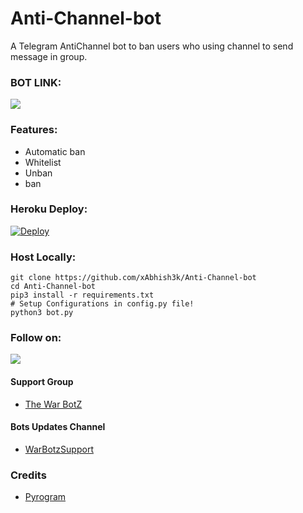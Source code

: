 # Anti-Channel-bot
A Telegram AntiChannel bot to ban users who using channel to send message in group.

### BOT LINK:
<a href="https://t.me/Antichannelwarbot"><img src="https://img.shields.io/badge/Telegram-Bot-blue.svg?logo=telegram"></a>

### Features:
- Automatic ban
- Whitelist
- Unban
- ban


### Heroku Deploy:
[![Deploy](https://www.herokucdn.com/deploy/button.svg)](https://heroku.com/deploy?template=https://github.com/xAbhish3k/Anti-Channel-bot)

### Host Locally:
```shell
git clone https://github.com/xAbhish3k/Anti-Channel-bot
cd Anti-Channel-bot
pip3 install -r requirements.txt
# Setup Configurations in config.py file!
python3 bot.py
```

### Follow on:
<p align="left">
<a href="https://github.com/xabhish3k"><img src="https://img.shields.io/badge/GitHub-Follow%20on%20GitHub-inactive.svg?logo=github"></a>
</p>


#### Support Group
- [The War BotZ](https://t.me/warbotzsupport)

#### Bots Updates Channel
- [WarBotzSupport](https://t.me/thewarbotz)

### Credits
- [Pyrogram](https://github.com/pyrogram/pyrogram)
